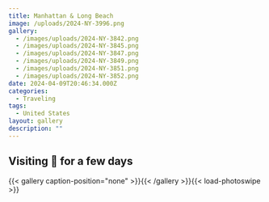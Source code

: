 ```yaml
---
title: Manhattan & Long Beach
image: /uploads/2024-NY-3996.png
gallery:
  - /images/uploads/2024-NY-3842.png
  - /images/uploads/2024-NY-3845.png
  - /images/uploads/2024-NY-3847.png
  - /images/uploads/2024-NY-3849.png
  - /images/uploads/2024-NY-3851.png
  - /images/uploads/2024-NY-3852.png
date: 2024-04-09T20:46:34.000Z
categories:
  - Traveling
tags:
  - United States
layout: gallery
description: ""
---
```


## Visiting 🗽 for a few days

{{< gallery caption-position="none" >}}{{< /gallery >}}{{< load-photoswipe >}}
